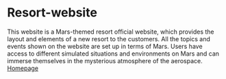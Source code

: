 # Resort-website
This website is a Mars-themed resort official website, which provides the layout and elements of a new resort to the customers. All the topics and events shown on the website are set up in terms of Mars. Users have access to different simulated situations and environments on Mars and can immerse themselves in the mysterious atmosphere of the aerospace. 
[Homepage]()
[]()
[]()
[]()
